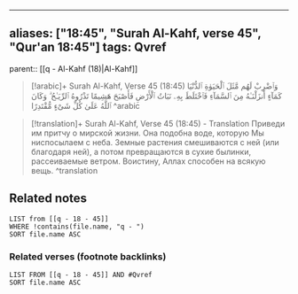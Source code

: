 
---
aliases: ["18:45", "Surah Al-Kahf, verse 45", "Qur'an 18:45"]
tags: Qvref
---

parent:: [[q - Al-Kahf (18)|Al-Kahf]]

> [!arabic]+ Surah Al-Kahf, Verse 45 (18:45)
> <span class="quran-arabic">وَٱضْرِبْ لَهُم مَّثَلَ ٱلْحَيَوٰةِ ٱلدُّنْيَا كَمَآءٍ أَنزَلْنَـٰهُ مِنَ ٱلسَّمَآءِ فَٱخْتَلَطَ بِهِۦ نَبَاتُ ٱلْأَرْضِ فَأَصْبَحَ هَشِيمًا تَذْرُوهُ ٱلرِّيَـٰحُ ۗ وَكَانَ ٱللَّهُ عَلَىٰ كُلِّ شَىْءٍ مُّقْتَدِرًا</span>
^arabic

> [!translation]+ Surah Al-Kahf, Verse 45 (18:45) - Translation
> Приведи им притчу о мирской жизни. Она подобна воде, которую Мы ниспосылаем с неба. Земные растения смешиваются с ней (или благодаря ней), а потом превращаются в сухие былинки, рассеиваемые ветром. Воистину, Аллах способен на всякую вещь.
^translation



## Related notes
```dataview
LIST from [[q - 18 - 45]]
WHERE !contains(file.name, "q - ")
SORT file.name ASC
```

### Related verses (footnote backlinks)
```dataview
LIST FROM [[q - 18 - 45]] AND #Qvref
SORT file.name ASC
```

